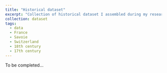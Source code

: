 ```yaml
---
title: "Historical dataset"
excerpt: "Collection of historical dataset I assembled during my research"
collection: dataset
tags:
  - data
  - France
  - Savoie
  - Switzerland
  - 18th century
  - 17th century
---
```


To be completed...

